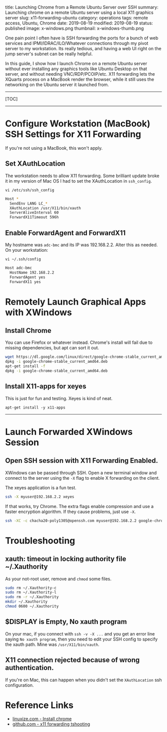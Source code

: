 title: Launching Chrome from a Remote Ubuntu Server over SSH
summary: Launching chrome on a remote Ubuntu server using a local X11 graphics server
slug: x11-forwarding-ubuntu
category: operations
tags: remote access, Ubuntu, Chrome
date: 2019-08-19
modified: 2019-08-19
status: published
image: x-windows.png
thumbnail: x-windows-thumb.png


One pain point I often have is SSH forwarding the ports for a bunch of web
services and IPMI/IDRAC/ILO/Whatever connections through my pivot server to my
workstation. Its really tedious, and having a web UI right on the jump server's
subnet can be really helpful.

In this guide, I show how I launch Chrome on a remote Ubuntu server without
ever installing any graphics tools like Ubuntu Desktop on that server, and
without needing VNC/RDP/PCOIP/etc. X11 forwarding lets the XQuarts process on
a MacBook render the browser, while it still uses the networking on the Ubuntu
server it launched from.


---

[TOC]

---


# Configure Workstation (MacBook) SSH Settings for X11 Forwarding
If you're not using a MacBook, this won't apply.


## Set XAuthLocation
The workstation needs to allow X11 forwarding. Some brilliant update broke it
in my version of Mac OS I had to set the XAuthLocation in `ssh_config`.

`vi /etc/ssh/ssh_config`

```bash
Host *
  SendEnv LANG LC_*
  XAuthLocation /usr/X11/bin/xauth
  ServerAliveInterval 60
  ForwardX11Timeout 596h
```


## Enable ForwardAgent and ForwardX11

My hostname was `adc-bmc` and its IP was 192.168.2.2. Alter this as needed.
On your workstation:

`vi ~/.ssh/config`

```bash
Host adc-bmc
  HostName 192.168.2.2
  ForwardAgent yes
  ForwardX11 yes
```


# Remotely Launch Graphical Apps with XWindows

## Install Chrome

You can use Firefox or whatever instead. Chrome's install will fail due to
missing dependencies, but apt can sort it out.

```bash
wget https://dl.google.com/linux/direct/google-chrome-stable_current_amd64.deb
dpkg -i google-chrome-stable_current_amd64.deb
apt-get install -f
dpkg -i google-chrome-stable_current_amd64.deb
```

## Install X11-apps for xeyes

This is just for fun and testing. Xeyes is kind of neat.

```
apt-get install -y x11-apps
```


---


# Launch Forwarded XWindows Session

## Open SSH session with X11 Forwarding Enabled.

XWindows can be passed through SSH. Open a new terminal window and connect to
the server using the `-X` flag to enable X forwarding on the client.

The xeyes application is a fun test.

```bash
ssh -X myuser@192.168.2.2 xeyes
```

If that works, try Chrome. The extra flags enable compression and use a faster
encryption algorithm. If they cause problems, just use `-X`.

```bash
ssh -XC -c chacha20-poly1305@openssh.com myuser@192.168.2.2 google-chrome
```



# Troubleshooting
## xauth:  timeout in locking authority file ~/.Xauthority

As your not-root user, remove and `chmod` some files.

```bash
sudo rm ~/.Xauthority-c
sudo rm ~/.Xauthority-l
sudo rm -r ~/.Xauthority
mkdir ~/.Xauthority
chmod 0600 ~/.Xauthority
```


## $DISPLAY is Empty, No xauth program
On your mac, if you connect with `ssh -v -X ...` and you get an error line
saying `No xauth program`, then you need to edit your SSH config to specify
the xauth path. Mine was `/usr/X11/bin/xauth`.


## X11 connection rejected because of wrong authentication.
If you're on Mac, this can happen when you didn't set the `XAuthLocation` ssh
configuration.


# Reference Links
- [linuxize.com - Install chrome](https://linuxize.com/post/how-to-install-google-chrome-web-browser-on-ubuntu-18-04/)
- [github.com - x11 forwarding tshooting](https://github.com/dnschneid/crouton/issues/2676)
